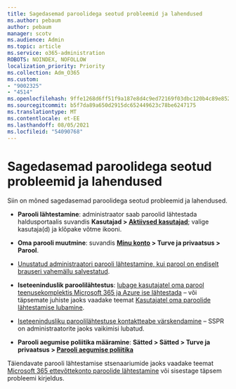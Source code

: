 ```yaml
---
title: Sagedasemad paroolidega seotud probleemid ja lahendused
ms.author: pebaum
author: pebaum
manager: scotv
ms.audience: Admin
ms.topic: article
ms.service: o365-administration
ROBOTS: NOINDEX, NOFOLLOW
localization_priority: Priority
ms.collection: Adm_O365
ms.custom:
- "9002325"
- "4514"
ms.openlocfilehash: 9ffe1268d6ff51f9a187e8d4c9ed72169f03dbc120b4c89e852af2ff64195a04
ms.sourcegitcommit: b5f7da89a650d2915dc652449623c78be6247175
ms.translationtype: MT
ms.contentlocale: et-EE
ms.lasthandoff: 08/05/2021
ms.locfileid: "54090768"
---
```

# <a name="common-password-issues-and-resolutions"></a>Sagedasemad paroolidega seotud probleemid ja lahendused

Siin on mõned sagedasemad paroolidega seotud probleemid ja lahendused.

- **Parooli lähtestamine**: administraator saab paroolid lähtestada haldusportaalis suvandis **Kasutajad > [Aktiivsed kasutajad](https://portal.office.com/adminportal/home#/users)**; valige kasutaja(d) ja klõpake võtme ikooni.

- **Oma parooli muutmine**: suvandis **[Minu konto](https://portal.office.com/account/#home) >  Turve ja privaatsus > Parool**.

- [Unustatud administraatori parooli lähtestamine, kui parool on endiselt brauseri vahemällu salvestatud](https://docs.microsoft.com/microsoft-365/admin/add-users/reset-passwords?view=o365-worldwide#reset-my-admin-password).

- **Iseteeninduslik paroolilähtestus**: [lubage kasutajatel oma parool teenusekomplektis Microsoft 365 ja Azure ise lähtestada](https://portal.office.com/adminportal/home#/SettingsMultiPivot/:/Settings/L1/SelfServiceReset) – või täpsemate juhiste jaoks vaadake teemat [Kasutajatel oma paroolide lähtestamise lubamine](https://docs.microsoft.com/microsoft-365/admin/add-users/let-users-reset-passwords).

- [Iseteenindusliku paroolilähtestuse kontaktteabe värskendamine](https://go.microsoft.com/fwlink/?linkid=849451) – SSPR on administraatorite jaoks vaikimisi lubatud. 

- **Parooli aegumise poliitika määramine**: **Sätted > Sätted > Turve ja privaatsus > [Parooli aegumise poliitika](https://admin.microsoft.com/AdminPortal/Home#/SettingsMultiPivot/:/Settings/L1/PasswordPolicy)**

Täiendavate parooli lähtestamise stsenaariumide jaoks vaadake teemat [Microsoft 365 ettevõttekonto paroolide lähtestamine](https://docs.microsoft.com/microsoft-365/admin/add-users/reset-passwords) või sisestage täpsem probleemi kirjeldus.
